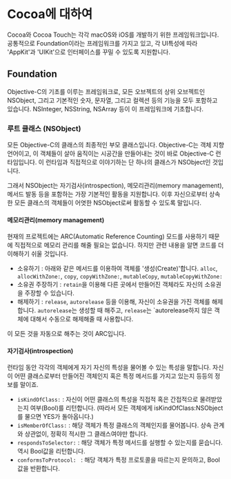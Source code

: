 # Cocoa에 대하여

Cocoa와 Cocoa Touch는 각각 macOS와 iOS를 개발하기 위한 프레임워크입니다.
공통적으로 Foundation이라는 프레임워크를 가지고 있고, 각 UI특성에 따라 'AppKit'과 'UIKit'으로 인터페이스를 꾸밀 수 있도록 지원합니다.

## Foundation
Objective-C의 기초를 이루는 프레임워크로, 모든 오브젝트의 상위 오브젝트인 NSObject, 그리고 기본적인 숫자, 문자열, 그리고 컬렉션 등의 기능을 모두 포함하고 있습니다. NSInteger, NSString, NSArray 등이 이 프레임워크에 기초합니다.

### 루트 클래스 (NSObject)
모든 Objective-C의 클래스의 최종적인 부모 클래스입니다. Objective-C는 객체 지향 언어이고, 이 객체들이 살아 움직이는 시공간을 만들어내는 것이 바로 Objective-C 런타임입니다. 이 런타임과 직접적으로 이야기하는 단 하나의 클래스가 NSObject인 것입니다.

그래서 NSObject는 자기검사(introspection), 메모리관리(memory management), 메서드 발동 등을 포함하는 가장 기본적인 활동을 지원합니다. 이후 자신으로부터 상속한 모든 클래스의 객체들이 어엿한 NSObject로써 활동할 수 있도록 말입니다. 

#### 메모리관리(memory management)
현재의 프로젝트에는 ARC(Automatic Reference Counting) 모드를 사용하기 때문에 직접적으로 메모리 관리를 해줄 필요는 없습니다. 하지만 관련 내용을 알면 코드를 더 이해하기 쉬울 것입니다.

- 소유하기 : 아래와 같은 메서드를 이용하여 객체를 '생성(Create)'합니다. `alloc`, `allocWithZone:`, `copy`, `copyWithZone:`, `mutableCopy`, `mutableCopyWithZone:`
- 소유권 주장하기 : `retain`을 이용해 다른 곳에서 만들어진 객체라도 자신의 소유권을 주장할 수 있습니다.
- 해제하기 : `release`, `autorelease` 등을 이용해, 자신이 소유권을 가진 객체를 해제합니다. `autorelease`는 생성할 때 해주고, `release`는 `autorelease하지 않은 객체에 대해서 수동으로 해제해줄 때 사용합니다.

이 모든 것을 자동으로 해주는 것이 ARC입니다.

#### 자기검사(introspection)
런타임 동안 각각의 객체에게 자기 자신의 특성을 물어볼 수 있는 특성을 말합니다. 자신이 어떤 클래스로부터 만들어진 객체인지 혹은 특정 메서드를 가지고 있는지 등등의 정보를 말이죠. 

- `isKindOfClass:` : 자신이 어떤 클래스의 특성을 직접적 혹은 간접적으로 물려받았는지 여부(Bool)를 리턴합니다. (따라서 모든 객체에게 isKindOfClass:NSObject 를 물으면 YES가 돌아옵니다.)
- `isMemberOfClass:` : 해당 객체가 특정 클래스의 객체인지를 물어봅니다. 상속 관계와 상관없이, 정확히 적시한 그 클래스여야만 합니다. 
- `respondsToSelector:` : 해당 객체가 특정 메서드를 실행할 수 있는지를 묻습니다. 역시 Bool값을 리턴합니다.
- `conformsToProtocol: ` : 해당 객체가 특정 프로토콜을 따르는지 문의하고, Bool값을 반환합니다.